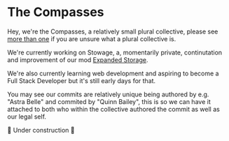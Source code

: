 # The Compasses
Hey, we're the Compasses, a relatively small plural collective, please see [more than one](https://morethanone.info/) if you are unsure what a plural collective is.

We're currently working on Stowage, a, momentarily private, continutation and improvement of our mod [Expanded Storage](https://github.com/compasses-dev/expanded-storage).

We're also currently learning web development and aspiring to become a Full Stack Developer but it's still early days for that.

You may see our commits are relatively unique being authored by e.g. "Astra Belle" and commited by "Quinn Bailey", this is so we can have it attached to both who within the collective authored the commit as well as our legal self.

🚧 Under construction 🚧
